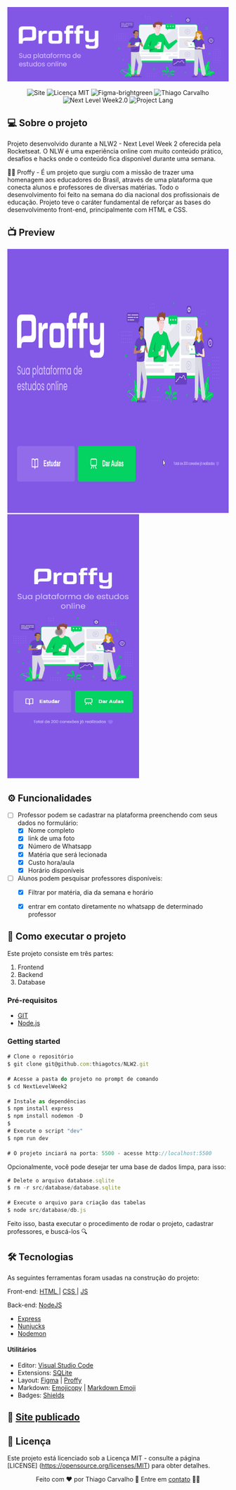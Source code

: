 ![](https://github.com/thiagotcs/NLW2/blob/master/.github/project-proffy.PNG)

<p align = "center">
    <img src = "https://img.shields.io/badge/Site-Proffy-red" alt= "Site">
    <img src = "https://img.shields.io/badge/License-MIT-blue.svg" alt = "Licença MIT">
    <img src = "https://img.shields.io/badge/Layout%20preview-Figma-brightgreen" alt = "Figma-brightgreen">
    <img src = "https://img.shields.io/badge/Made%20by-Thiago%20Carvalho-orange" alt = "Thiago Carvalho">
    <img src = "https://img.shields.io/badge/Next%20Level%20Week-2.0-yellow" alt = "Next Level Week2.0">
    <img src = "https://img.shields.io/badge/Project%20Lang-Portugueses%20BR-green" alt = "Project Lang">
    
   
  </a>
</p>

## :computer: Sobre o projeto 

Projeto desenvolvido durante a NLW2 - Next Level Week 2 oferecida pela Rocketseat. O NLW é uma experiência online com muito conteúdo prático, desafios e hacks onde o conteúdo fica disponível durante uma semana.

👨‍🏫 Proffy - É um projeto que surgiu com a missão de trazer uma homenagem aos educadores do Brasil, através de uma plataforma que conecta alunos e professores de diversas matérias. Todo o desenvolvimento foi feito na semana do dia nacional dos profissionais de educação.
Projeto teve o caráter fundamental de reforçar as bases do desenvolvimento front-end, principalmente com HTML e CSS.

## 📺 Preview

<img src="https://github.com/thiagotcs/NLW2/blob/master/.github/proffy-desktop.gif"  width="700" height="600"> <img src="https://github.com/thiagotcs/NLW2/blob/master/.github/proffy-mobile-desktop.gif"  width="300" height="600">


## ⚙️ Funcionalidades

 - [ ] Professor podem se cadastrar na plataforma preenchendo com seus dados no formulário:
    - [x] Nome completo
    - [x] link de uma foto
    - [x] Número de Whatsapp
    - [x] Matéria que será lecionada
    - [x] Custo hora/aula
    - [x] Horário disponíveis
  
 - [ ] Alunos podem pesquisar professores disponíveis:
    - [x] Filtrar por matéria, dia da semana e horário
    - [x] entrar em contato diretamente no whatsapp de determinado professor
    

## 🚀 Como executar o projeto

<p>
Este projeto consiste em três partes:
</p>

  1. Frontend
  2. Backend
  3. Database
  
### Pré-requisitos

 * <a href="https://git-scm.com/">GIT</a>
 * <a href="https://nodejs.org/en/">Node.js</a>
 
### Getting started 
 
   ```javascript
  # Clone o repositório
$ git clone git@github.com:thiagotcs/NLW2.git

# Acesse a pasta do projeto no prompt de comando
$ cd NextLevelWeek2

# Instale as dependências
$ npm install express
$ npm install nodemon -D
$
# Execute o script "dev"
$ npm run dev

# O projeto inciará na porta: 5500 - acesse http://localhost:5500
```
<p>
Opcionalmente, você pode desejar ter uma base de dados limpa, para isso:
</p>

   ```javascript
# Delete o arquivo database.sqlite
$ rm -r src/database/database.sqlite

# Execute o arquivo para criação das tabelas
$ node src/database/db.js
```

<p>
Feito isso, basta executar o procedimento de rodar o projeto, cadastrar professores, e buscá-los 🔍
</p>

## 🛠 Tecnologias

<p>
As seguintes ferramentas foram usadas na construção do projeto:
</p>
<p>
Front-end: <a href="https://developer.mozilla.org/pt-BR/docs/Web/HTML"> HTML </a> | <a href="https://developer.mozilla.org/pt-BR/docs/Web/CSS"> CSS </a> | <a href="https://developer.mozilla.org/pt-BR/docs/Web/JavaScript"> JS </a>
</p>
<p>
Back-end: <a href="https://nodejs.org/en/"> NodeJS </a>
</p>
 
 * <a href="https://expressjs.com/">Express</a>
 * <a href="https://mozilla.github.io/nunjucks/">Nunjucks</a>
 * <a href="https://nodemon.io/">Nodemon</a>

#### Utilitários
 * Editor: <a href="https://code.visualstudio.com/">Visual Studio Code</a>
 * Extensions: <a href="https://marketplace.visualstudio.com/items?itemName=alexcvzz.vscode-sqlite">SQLite</a>
 * Layout: <a href="https://www.figma.com/">Figma<a/> | <a href="https://www.figma.com/file/DjP4ooBdTZp7Xaroi8ayL3/Proffy-Mobile-(Copy)?node-id=0%3A1">Proffy<a/>
 * Markdown: <a href="https://www.emojicopy.com/">Emojicopy</a> | <a href="https://gist.github.com/rxaviers/7360908">Markdown Emoji</a>
 * Badges: <a href="https://shields.io/">Shields</a>

## 🚀 <a href="https://thiagotcs.github.io/NLW2/src/views/index.html" align = "center" >Site publicado</a>


## 📝 Licença

Este projeto está licenciado sob a Licença MIT - consulte a página [LICENSE] (https://opensource.org/licenses/MIT) para obter detalhes.

<p align = "center">
Feito com ❤️ por Thiago Carvalho 👋 Entre em <a href="https://www.linkedin.com/in/thiagocarvalhofrontend/">contato</a> 👨‍💻
</p>
